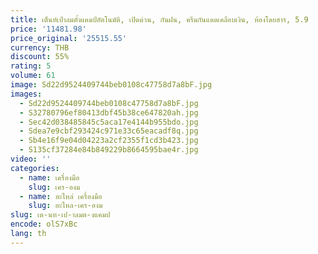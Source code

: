 ```yaml
---
title: เต็นท์เป่าลมตั้งแคมป์อัตโนมัติ, เปิดด่วน, กันฝน, ครีมกันแดดเคลือบเงิน, ห้องโดยสาร, 5.9
price: '11481.98'
price_original: '25515.55'
currency: THB
discount: 55%
rating: 5
volume: 61
image: Sd22d9524409744beb0108c47758d7a8bF.jpg
images:
  - Sd22d9524409744beb0108c47758d7a8bF.jpg
  - S32780796ef80413dbf45b38ce647820ah.jpg
  - Sec42d038485845c5aca17e4144b955bdo.jpg
  - Sdea7e9cbf293424c971e33c65eacadf8q.jpg
  - Sb4e16f9e04d04223a2cf2355f1cd3b423.jpg
  - S135cf37284e84b849229b8664595bae4r.jpg
video: ''
categories:
  - name: เครื่องมือ
    slug: เคร-องม
  - name: อะไหล่ เครื่องมือ
    slug: อะไหล-เคร-องม
slug: เต-นท-เป-าลมต-งแคมป
encode: olS7xBc
lang: th
---
```

  